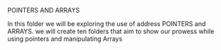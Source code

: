 POINTERS AND ARRAYS

In this folder we will be exploring the use of address POINTERS and ARRAYS.
we will create ten folders that aim to show our prowess while using pointers and manipulating Arrays
